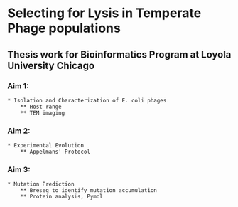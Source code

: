 # Selecting for Lysis in Temperate Phage populations 
## Thesis work for Bioinformatics Program at Loyola University Chicago

### Aim 1:
	* Isolation and Characterization of E. coli phages 
		** Host range 
		** TEM imaging
### Aim 2: 
	* Experimental Evolution 
		** Appelmans' Protocol 
### Aim 3: 
	* Mutation Prediction 
		** Breseq to identify mutation accumulation 
		** Protein analysis, Pymol

